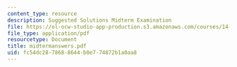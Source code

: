 ```yaml
---
content_type: resource
description: Suggested Solutions Midterm Examination
file: https://ol-ocw-studio-app-production.s3.amazonaws.com/courses/14-23-government-regulation-of-industry-spring-2003/fc54dc2878688644b0e774872b1a0aa8_midtermanswers.pdf
file_type: application/pdf
resourcetype: Document
title: midtermanswers.pdf
uid: fc54dc28-7868-8644-b0e7-74872b1a0aa8
---
```

